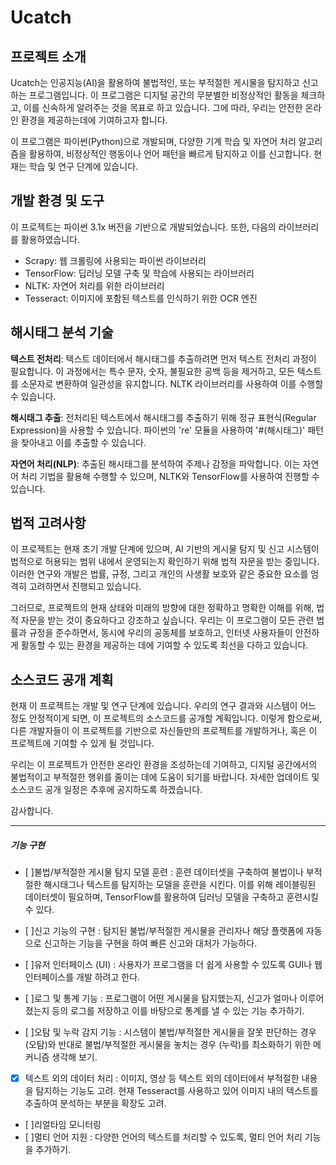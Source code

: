 # Ucatch

## 프로젝트 소개

Ucatch는 인공지능(AI)을 활용하여 불법적인, 또는 부적절한 게시물을 탐지하고 신고하는 프로그램입니다. 이 프로그램은 디지털 공간의 무분별한 비정상적인 활동을 체크하고, 이를 신속하게 알려주는 것을 목표로 하고 있습니다. 그에 따라, 우리는 안전한 온라인 환경을 제공하는데에 기여하고자 합니다.

이 프로그램은 파이썬(Python)으로 개발되며, 다양한 기계 학습 및 자연어 처리 알고리즘을 활용하여, 비정상적인 행동이나 언어 패턴을 빠르게 탐지하고 이를 신고합니다. 현재는 학습 및 연구 단계에 있습니다.

## 개발 환경 및 도구
이 프로젝트는 파이썬 3.1x 버전을 기반으로 개발되었습니다. 또한, 다음의 라이브러리를 활용하였습니다.

- Scrapy: 웹 크롤링에 사용되는 파이썬 라이브러리
- TensorFlow: 딥러닝 모델 구축 및 학습에 사용되는 라이브러리
- NLTK: 자연어 처리를 위한 라이브러리
- Tesseract: 이미지에 포함된 텍스트를 인식하기 위한 OCR 엔진

## 해시태그 분석 기술
**텍스트 전처리**: 텍스트 데이터에서 해시태그를 추출하려면 먼저 텍스트 전처리 과정이 필요합니다. 이 과정에서는 특수 문자, 숫자, 불필요한 공백 등을 제거하고, 모든 텍스트를 소문자로 변환하여 일관성을 유지합니다. NLTK 라이브러리를 사용하여 이를 수행할 수 있습니다.

**해시태그 추출**: 전처리된 텍스트에서 해시태그를 추출하기 위해 정규 표현식(Regular Expression)을 사용할 수 있습니다. 파이썬의 're' 모듈을 사용하여 '#(해시태그)' 패턴을 찾아내고 이를 추출할 수 있습니다.

**자연어 처리(NLP)**: 추출된 해시태그를 분석하여 주제나 감정을 파악합니다. 이는 자연어 처리 기법을 활용해 수행할 수 있으며, NLTK와 TensorFlow를 사용하여 진행할 수 있습니다.

## 법적 고려사항
이 프로젝트는 현재 초기 개발 단계에 있으며, AI 기반의 게시물 탐지 및 신고 시스템이 법적으로 허용되는 범위 내에서 운영되는지 확인하기 위해 법적 자문을 받는 중입니다. 이러한 연구와 개발은 법률, 규정, 그리고 개인의 사생활 보호와 같은 중요한 요소를 엄격히 고려하면서 진행되고 있습니다.

그러므로, 프로젝트의 현재 상태와 미래의 방향에 대한 정확하고 명확한 이해를 위해, 법적 자문을 받는 것이 중요하다고 강조하고 싶습니다. 우리는 이 프로그램이 모든 관련 법률과 규정을 준수하면서, 동시에 우리의 공동체를 보호하고, 인터넷 사용자들이 안전하게 활동할 수 있는 환경을 제공하는 데에 기여할 수 있도록 최선을 다하고 있습니다.

## 소스코드 공개 계획
현재 이 프로젝트는 개발 및 연구 단계에 있습니다. 우리의 연구 결과와 시스템이 어느 정도 안정적이게 되면, 이 프로젝트의 소스코드를 공개할 계획입니다. 이렇게 함으로써, 다른 개발자들이 이 프로젝트를 기반으로 자신들만의 프로젝트를 개발하거나, 혹은 이 프로젝트에 기여할 수 있게 될 것입니다.

우리는 이 프로젝트가 안전한 온라인 환경을 조성하는데 기여하고, 디지털 공간에서의 불법적이고 부적절한 행위를 줄이는 데에 도움이 되기를 바랍니다. 자세한 업데이트 및 소스코드 공개 일정은 추후에 공지하도록 하겠습니다.

감사합니다.


---

##### 기능 구현
- [ ]불법/부적절한 게시물 탐지 모델 훈련 : 훈련 데이터셋을 구축하여 불법이나 부적절한 해시태그나 텍스트를 탐지하는 모델을 훈련을 시킨다. 이를 위해 레이블링된 데이터셋이 필요하며, TensorFlow를 활용하여 딥러닝 모델을 구축하고 훈련시킬 수 있다.

- [ ]신고 기능의 구현 : 탐지된 불법/부적절한 게시물을 관리자나 해당 플랫폼에 자동으로 신고하는 기능을 구현을 하여 빠른 신고와 대처가 가능하다.

- [ ]유저 인터페이스 (UI) : 사용자가 프로그램을 더 쉽게 사용할 수 있도록 GUI나 웹 인터페이스를 개발 하려고 한다.

- [ ]로그 및 통계 기능 : 프로그램이 어떤 게시물을 탐지했는지, 신고가 얼마나 이루어졌는지 등의 로그를 저장하고 이를 바탕으로 통계를 낼 수 있는 기능 추가하기.

- [ ]오탐 및 누락 감지 기능 : 시스템이 불법/부적절한 게시물을 잘못 판단하는 경우 (오탐)와 반대로 불법/부적절한 게시물을 놓치는 경우 (누락)를 최소화하기 위한 메커니즘 생각해 보기.

- [x] 텍스트 외의 데이터 처리 : 이미지, 영상 등 텍스트 외의 데이터에서 부적절한 내용을 탐지하는 기능도 고려. 현재 Tesseract를 사용하고 있어 이미지 내의 텍스트를 추출하여 분석하는 부분을 확장도 고려.

- [ ]리얼타임 모니터링
- [ ]멀티 언어 지원 : 다양한 언어의 텍스트를 처리할 수 있도록, 멀티 언어 처리 기능을 추가하기.
